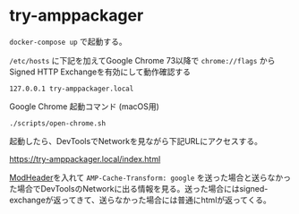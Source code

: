 # try-amppackager

`docker-compose up` で起動する。

`/etc/hosts` に下記を加えてGoogle Chrome 73以降で `chrome://flags` からSigned HTTP Exchangeを有効にして動作確認する

```
127.0.0.1 try-amppackager.local
```

Google Chrome 起動コマンド (macOS用)
```
./scripts/open-chrome.sh
```

起動したら、DevToolsでNetworkを見ながら下記URLにアクセスする。

https://try-amppackager.local/index.html

[ModHeader](https://chrome.google.com/webstore/detail/modheader/idgpnmonknjnojddfkpgkljpfnnfcklj)を入れて `AMP-Cache-Transform: google` を送った場合と送らなかった場合でDevToolsのNetworkに出る情報を見る。送った場合にはsigned-exchangeが返ってきて、送らなかった場合には普通にhtmlが返ってくる。

